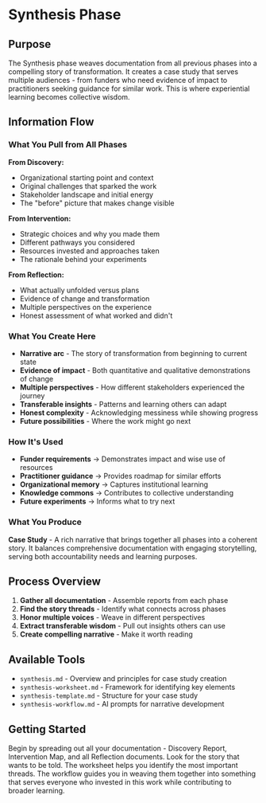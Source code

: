 # Synthesis Phase

## Purpose
The Synthesis phase weaves documentation from all previous phases into a compelling story of transformation. It creates a case study that serves multiple audiences - from funders who need evidence of impact to practitioners seeking guidance for similar work. This is where experiential learning becomes collective wisdom.

## Information Flow

### What You Pull from All Phases
**From Discovery:**
- Organizational starting point and context
- Original challenges that sparked the work
- Stakeholder landscape and initial energy
- The "before" picture that makes change visible

**From Intervention:**
- Strategic choices and why you made them
- Different pathways you considered
- Resources invested and approaches taken
- The rationale behind your experiments

**From Reflection:**
- What actually unfolded versus plans
- Evidence of change and transformation
- Multiple perspectives on the experience
- Honest assessment of what worked and didn't

### What You Create Here
- **Narrative arc** - The story of transformation from beginning to current state
- **Evidence of impact** - Both quantitative and qualitative demonstrations of change
- **Multiple perspectives** - How different stakeholders experienced the journey
- **Transferable insights** - Patterns and learning others can adapt
- **Honest complexity** - Acknowledging messiness while showing progress
- **Future possibilities** - Where the work might go next

### How It's Used
- **Funder requirements** → Demonstrates impact and wise use of resources
- **Practitioner guidance** → Provides roadmap for similar efforts
- **Organizational memory** → Captures institutional learning
- **Knowledge commons** → Contributes to collective understanding
- **Future experiments** → Informs what to try next

### What You Produce
**Case Study** - A rich narrative that brings together all phases into a coherent story. It balances comprehensive documentation with engaging storytelling, serving both accountability needs and learning purposes.

## Process Overview
1. **Gather all documentation** - Assemble reports from each phase
2. **Find the story threads** - Identify what connects across phases
3. **Honor multiple voices** - Weave in different perspectives
4. **Extract transferable wisdom** - Pull out insights others can use
5. **Create compelling narrative** - Make it worth reading

## Available Tools
- `synthesis.md` - Overview and principles for case study creation
- `synthesis-worksheet.md` - Framework for identifying key elements
- `synthesis-template.md` - Structure for your case study
- `synthesis-workflow.md` - AI prompts for narrative development

## Getting Started
Begin by spreading out all your documentation - Discovery Report, Intervention Map, and all Reflection documents. Look for the story that wants to be told. The worksheet helps you identify the most important threads. The workflow guides you in weaving them together into something that serves everyone who invested in this work while contributing to broader learning.
